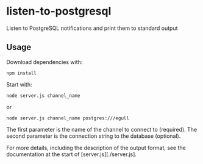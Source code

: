 # listen-to-postgresql
Listen to PostgreSQL notifications and print them to standard output

## Usage

Download dependencies with:

```
npm install
```

Start with:

```
node server.js channel_name
```

or

```
node server.js channel_name postgres:///egull
```

The first parameter is the name of the channel to connect to (required).
The second parameter is the connection string to the database (optional).

For more details, including the description of the output format, see the
documentation at the start of [server.js][./server.js].
